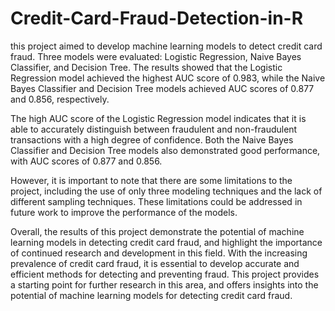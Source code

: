 # Credit-Card-Fraud-Detection-in-R
this project aimed to develop machine learning models to detect credit card fraud. 
Three models were evaluated: Logistic Regression, Naive Bayes Classifier, and Decision Tree.
The results showed that the Logistic Regression model achieved the highest AUC score of 0.983,
while the Naive Bayes Classifier and Decision Tree models achieved AUC scores of 0.877 and 0.856, respectively.

The high AUC score of the Logistic Regression model indicates that it is able to accurately distinguish
between fraudulent and non-fraudulent transactions with a high degree of confidence. Both the Naive Bayes Classifier
and Decision Tree models also demonstrated good performance, with AUC scores of 0.877 and 0.856.

However, it is important to note that there are some limitations to the project, including the use of only three modeling
techniques and the lack of different sampling techniques. These limitations could be addressed in
future work to improve the performance of the models.

Overall, the results of this project demonstrate the potential of machine learning models in detecting credit card fraud,
and highlight the importance of
continued research and development in this field. With the increasing prevalence of credit card fraud, it is essential to develop accurate
and efficient methods for detecting and preventing fraud. This project provides a starting point for further research in this area,
and offers insights into the potential of machine learning models for detecting credit card fraud.
